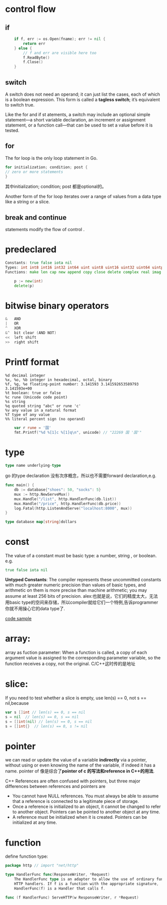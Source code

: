 # control flow
## if
```go
    if f, err := os.Open(fname); err != nil {
        return err
    } else {
        // f and err are visible here too
        f.ReadByte()
        f.Close()
    }
```

## switch
A switch does not need an operand; it can just list the cases, each of which is a boolean expression. This form is called a **tagless switch**; it’s equivalent to switch true. 

Like the for and if st atements, a switch may include an optional simple statement—a short variable declaration, an increment or assignment statement, or a function call—that can be used to set a value before it is tested.

## for
The for loop is the only loop statement in Go.
```go
for initialization; condition; post {
// zero or more statements
}
```
其中initialization; condition; post 都是optional的。

Another form of the for loop iterates over a range of values from a data type like a string or a slice.

## break and continue
statements modify the flow of control .

# predeclared 
```go
Constants: true false iota nil
Types: int int8 int16 int32 int64 uint uint8 uint16 uint32 uint64 uintptr float32 float64 complex128 complex64  bool byte rune string error
Functions: make len cap new append copy close delete complex real imag panic recover

    p := new(int)
    delete(p)

```
# bitwise binary operators
```go
&   AND
|   OR
^   XOR
&^  bit clear (AND NOT)
<<  left shift
>>  right shift
```

# Printf format

    %d decimal integer
    %x, %o, %b integer in hexadecimal, octal, binary
    %f, %g, %e floating-point number: 3.141593 3.141592653589793 3.141593e+00
    %t boolean: true or false
    %c rune (Unicode code point)
    %s string
    %q quoted string "abc" or rune 'c'
    %v any value in a natural format
    %T type of any value
    %% literal percent sign (no operand)
```go
	var r rune = '国'
	fmt.Printf("%d %[1]c %[1]q\n", unicode) // "22269 国 '国'"
```   


# type
```go
type name underlying-type
```

go 的type declaration 没有次序概念，所以也不需要forward declaration,e.g.
```go
func main() {
	db := database{"shoes": 50, "socks": 5}
	mux := http.NewServeMux()
	mux.Handle("/list", http.HandlerFunc(db.list))
	mux.Handle("/price", http.HandlerFunc(db.price))
	log.Fatal(http.ListenAndServe("localhost:8000", mux))
}

type database map[string]dollars

```
# const
The value of a constant must be basic type: a number, string , or boolean. e.g.
```go
true false iota nil
```
**Untyped Constants**: The compiler represents these uncommitted constants with much greater numeric precision than values of basic types, and arithmetic on them is more precise than machine arithmetic; you may assume at least 256 bits of precision. alex:也就是说，它们的精度太大，无法用basic type的空间来存储，所以compiler就给它们一个特例,告诉programmer你就不用操心它的data type了.

[code sample](../src/practise/const)


# array:
array as fuction parameter: When a function is called, a copy of each argument value is assigned to the corresponding parameter variable, so the function receives a copy, not the original. C/C++这时传的是地址

# slice:
If you need to test whether a slice is empty, use len(s) == 0, not s == nil,because 
```go
var s []int // len(s) == 0, s == nil
s = nil  // len(s) == 0, s == nil
s = []int(nil) // len(s) == 0, s == nil
s = []int{}  // len(s) == 0, s != nil
```

# pointer  
we can read or update the value of a variable **indirectly** via a pointer, without using or even knowing the name of the variable, if indeed it has a name. pointer of 像是综合了**pointer of c 的写法和reference in C++的用法**. 

C++ References are often confused with pointers, but three major differences between references and pointers are 
   - You cannot have NULL references. You must always be able to assume that a reference is connected to a legitimate piece of storage.
   - Once a reference is initialized to an object, it cannot be changed to refer to another object.  Pointers can be pointed to another object at any time.
   - A reference must be initialized when it is created. Pointers can be initialized at any time.
  

# function 
define function type:
```go
package http // import "net/http"

type HandlerFunc func(ResponseWriter, *Request)
    The HandlerFunc type is an adapter to allow the use of ordinary functions as
    HTTP handlers. If f is a function with the appropriate signature,
    HandlerFunc(f) is a Handler that calls f.

func (f HandlerFunc) ServeHTTP(w ResponseWriter, r *Request)

```

